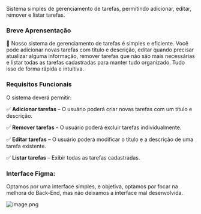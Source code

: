 
Sistema simples de gerenciamento de tarefas, permitindo adicionar, editar, remover e listar tarefas.
### Breve Aprensentação

📝 Nosso sistema de gerenciamento de tarefas é simples e eficiente. Você pode adicionar novas tarefas com título e descrição, editar quando precisar atualizar alguma informação, remover tarefas que não são mais necessárias e listar todas as tarefas cadastradas para manter tudo organizado. Tudo isso de forma rápida e intuitiva.

### **Requisitos Funcionais**

O sistema deverá permitir:

✅ **Adicionar tarefas** – O usuário poderá criar novas tarefas com um título e descrição.

✅ **Remover tarefas** – O usuário poderá excluir tarefas individualmente.

✅ **Editar tarefas** – O usuário poderá modificar o título e a descrição de uma tarefa existente.

✅ **Listar tarefas** – Exibir todas as tarefas cadastradas.

### Interface Figma:
Optamos por uma interface simples, e objetiva, optamos por focar na melhora do Back-End, mas não deixamos a interface mal desenvolvida.

![image.png](attachment:6cd12b20-4b71-4524-9f73-521081d43fbc:97edaf46-cd51-4700-a056-5e9e8a40814d.png)

    
   
    

